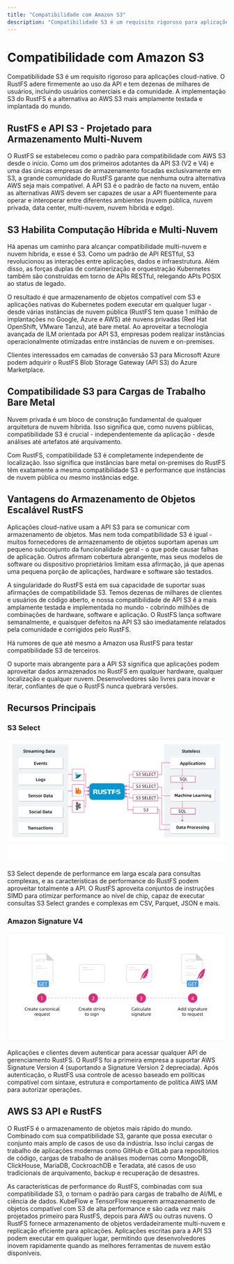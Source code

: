```yaml
---
title: "Compatibilidade com Amazon S3"
description: "Compatibilidade S3 é um requisito rigoroso para aplicações cloud-native. O RustFS adere firmemente ao uso da API com dezenas de milhares de usuários."
---
```


# Compatibilidade com Amazon S3

Compatibilidade S3 é um requisito rigoroso para aplicações cloud-native. O RustFS adere firmemente ao uso da API e tem dezenas de milhares de usuários, incluindo usuários comerciais e da comunidade. A implementação S3 do RustFS é a alternativa ao AWS S3 mais amplamente testada e implantada do mundo.

## RustFS e API S3 - Projetado para Armazenamento Multi-Nuvem

O RustFS se estabeleceu como o padrão para compatibilidade com AWS S3 desde o início. Como um dos primeiros adotantes da API S3 (V2 e V4) e uma das únicas empresas de armazenamento focadas exclusivamente em S3, a grande comunidade do RustFS garante que nenhuma outra alternativa AWS seja mais compatível. A API S3 é o padrão de facto na nuvem, então as alternativas AWS devem ser capazes de usar a API fluentemente para operar e interoperar entre diferentes ambientes (nuvem pública, nuvem privada, data center, multi-nuvem, nuvem híbrida e edge).

## S3 Habilita Computação Híbrida e Multi-Nuvem

Há apenas um caminho para alcançar compatibilidade multi-nuvem e nuvem híbrida, e esse é S3. Como um padrão de API RESTful, S3 revolucionou as interações entre aplicações, dados e infraestrutura. Além disso, as forças duplas de containerização e orquestração Kubernetes também são construídas em torno de APIs RESTful, relegando APIs POSIX ao status de legado.

O resultado é que armazenamento de objetos compatível com S3 e aplicações nativas do Kubernetes podem executar em qualquer lugar - desde várias instâncias de nuvem pública (RustFS tem quase 1 milhão de implantações no Google, Azure e AWS) até nuvens privadas (Red Hat OpenShift, VMware Tanzu), até bare metal. Ao aproveitar a tecnologia avançada de ILM orientada por API S3, empresas podem realizar instâncias operacionalmente otimizadas entre instâncias de nuvem e on-premises.

Clientes interessados em camadas de conversão S3 para Microsoft Azure podem adquirir o RustFS Blob Storage Gateway (API S3) do Azure Marketplace.

## Compatibilidade S3 para Cargas de Trabalho Bare Metal

Nuvem privada é um bloco de construção fundamental de qualquer arquitetura de nuvem híbrida. Isso significa que, como nuvens públicas, compatibilidade S3 é crucial - independentemente da aplicação - desde análises até artefatos até arquivamento.

Com RustFS, compatibilidade S3 é completamente independente de localização. Isso significa que instâncias bare metal on-premises do RustFS têm exatamente a mesma compatibilidade S3 e performance que instâncias de nuvem pública ou mesmo instâncias edge.

## Vantagens do Armazenamento de Objetos Escalável RustFS

Aplicações cloud-native usam a API S3 para se comunicar com armazenamento de objetos. Mas nem toda compatibilidade S3 é igual - muitos fornecedores de armazenamento de objetos suportam apenas um pequeno subconjunto da funcionalidade geral - o que pode causar falhas de aplicação. Outros afirmam cobertura abrangente, mas seus modelos de software ou dispositivo proprietários limitam essa afirmação, já que apenas uma pequena porção de aplicações, hardware e software são testados.

A singularidade do RustFS está em sua capacidade de suportar suas afirmações de compatibilidade S3. Temos dezenas de milhares de clientes e usuários de código aberto, e nossa compatibilidade de API S3 é a mais amplamente testada e implementada no mundo - cobrindo milhões de combinações de hardware, software e aplicação. O RustFS lança software semanalmente, e quaisquer defeitos na API S3 são imediatamente relatados pela comunidade e corrigidos pelo RustFS.

Há rumores de que até mesmo a Amazon usa RustFS para testar compatibilidade S3 de terceiros.

O suporte mais abrangente para a API S3 significa que aplicações podem aproveitar dados armazenados no RustFS em qualquer hardware, qualquer localização e qualquer nuvem. Desenvolvedores são livres para inovar e iterar, confiantes de que o RustFS nunca quebrará versões.

## Recursos Principais

### S3 Select

![S3 Select](images/s1-4.png)

S3 Select depende de performance em larga escala para consultas complexas, e as características de performance do RustFS podem aproveitar totalmente a API. O RustFS aproveita conjuntos de instruções SIMD para otimizar performance ao nível de chip, capaz de executar consultas S3 Select grandes e complexas em CSV, Parquet, JSON e mais.

### Amazon Signature V4

![Amazon Signature V4](images/s1-5.png)

Aplicações e clientes devem autenticar para acessar qualquer API de gerenciamento RustFS. O RustFS foi a primeira empresa a suportar AWS Signature Version 4 (suportando a Signature Version 2 depreciada). Após autenticação, o RustFS usa controle de acesso baseado em políticas compatível com sintaxe, estrutura e comportamento de política AWS IAM para autorizar operações.

## AWS S3 API e RustFS

O RustFS é o armazenamento de objetos mais rápido do mundo. Combinado com sua compatibilidade S3, garante que possa executar o conjunto mais amplo de casos de uso da indústria. Isso inclui cargas de trabalho de aplicações modernas como GitHub e GitLab para repositórios de código, cargas de trabalho de análises modernas como MongoDB, ClickHouse, MariaDB, CockroachDB e Teradata, até casos de uso tradicionais de arquivamento, backup e recuperação de desastres.

As características de performance do RustFS, combinadas com sua compatibilidade S3, o tornam o padrão para cargas de trabalho de AI/ML e ciência de dados. KubeFlow e TensorFlow requerem armazenamento de objetos compatível com S3 de alta performance e são cada vez mais projetados primeiro para RustFS, depois para AWS ou outras nuvens. O RustFS fornece armazenamento de objetos verdadeiramente multi-nuvem e replicação eficiente para aplicações. Aplicações escritas para a API S3 podem executar em qualquer lugar, permitindo que desenvolvedores inovem rapidamente quando as melhores ferramentas de nuvem estão disponíveis.
